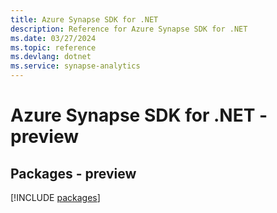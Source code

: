 ```yaml
---
title: Azure Synapse SDK for .NET
description: Reference for Azure Synapse SDK for .NET
ms.date: 03/27/2024
ms.topic: reference
ms.devlang: dotnet
ms.service: synapse-analytics
---
```

# Azure Synapse SDK for .NET - preview
## Packages - preview
[!INCLUDE [packages](synapse-index.md)]
